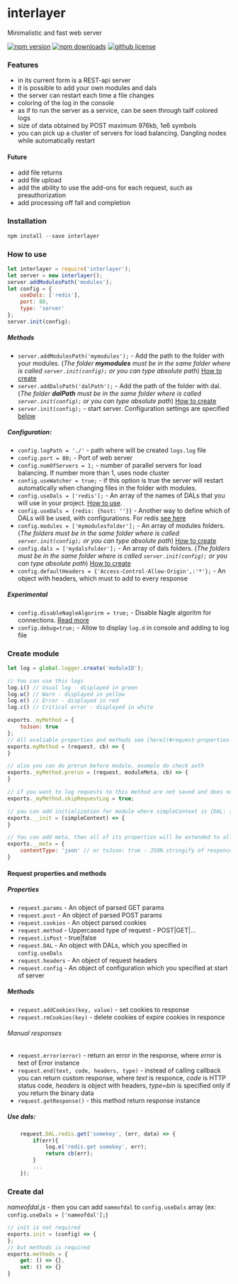 # interlayer
Minimalistic and fast web server

[![npm version](https://img.shields.io/npm/v/interlayer.svg?style=flat-square)](https://www.npmjs.com/package/interlayer)
[![npm downloads](https://img.shields.io/npm/dm/interlayer.svg?style=flat-square)](https://www.npmjs.com/package/interlayer)
[![github license](https://img.shields.io/github/license/donkilluminatti/interlayer.svg)](https://github.com/DonKilluminatti/interlayer/blob/master/LICENSE)

### Features
* in its current form is a REST-api server
* it is possible to add your own modules and dals
* the server can restart each time a file changes
* coloring of the log in the console
* as if to run the server as a service, can be seen through tailf colored logs
* size of data obtained by POST maximum 976kb, 1e6 symbols
* you can pick up a cluster of servers for load balancing. Dangling nodes while automatically restart

#### Future
* add file returns
* add file upload
* add the ability to use the add-ons for each request, such as preauthorization
* add processing off fall and completion

### Installation
```js
npm install --save interlayer
```	

### How to use
```js
let interlayer = require('interlayer');
let server = new interlayer();
server.addModulesPath('modules');
let config = {
    useDals: ['redis'],
    port: 80,
    type: 'server'
};
server.init(config);
```	
##### Methods
* `server.addModulesPath('mymodules');` - Add the path to the folder with your modules. (_The folder **mymodules** must be in the same folder where is called `server.init(config);` or you can type absolute path_)  [How to create](#create-module)
* `server.addDalsPath('dalPath');` - Add the path of the folder with dal. (_The folder **dalPath** must be in the same folder where is called `server.init(config);` or you can type absolute path_) [How to create](#create-dal)
* `server.init(config);` - start server. Configuration settings are specified [below](#configuration)

##### Configuration:
* `config.logPath = './'` - path where will be created `logs.log` file
* `config.port = 80;` - Port of web server
* `config.numOfServers = 1;` - number of parallel servers for load balancing. If number more than 1, uses node cluster
* `config.useWatcher = true;` - if this option is true the server will restart automatically when changing files in the folder with modules.
* `config.useDals = ['redis'];` - An array of the names of DALs that you will use in your project. [How to use](#use-dals).
* `config.useDals = {redis: {host: ''}}` - Another way to define which of DALs will be used, with configurations. For redis [see here](https://github.com/NodeRedis/node_redis#options-object-properties)
* `config.modules = ['mymodulesfolder'];` - An array of modules folders. (_The folders must be in the same folder where is called `server.init(config);` or you can type absolute path_) [How to create](#create-module)
* `config.dals = ['mydalsfolder'];` - An array of dals folders. (_The folders must be in the same folder where is called `server.init(config);` or you can type absolute path_) [How to create](#create-dal)
* `config.defaultHeaders = {'Access-Control-Allow-Origin',:'*'};` - An object with headers, which must to add to every response

##### Experimental
* `config.disableNagleAlgorirm = true;` - Disable Nagle algoritm for connections. [Read more](https://en.wikipedia.org/wiki/Nagle%27s_algorithm)
* `config.debug=true;` - Allow to display `log.d` in console and adding to log file




### Create module
```js
let log = global.logger.create('moduleID');

// You can use this logs
log.i() // Usual log - displayed in green
log.w() // Warn - displayed in yellow
log.e() // Error - displayed in red
log.c() // Critical error - displayed in white

exports._myMethod = {
    toJson: true
};
// All avaliable properties and methods see [here](#request-properties-and-methods)
exports.myMethod = (request, cb) => {
}

// also you can do prerun before module, example do check auth
exports._myMethod.prerun = (request, moduleMeta, cb) => {
}

// if you want to log requests to this method are not saved and does not appear in the console, you can add
exports._myMethod.skipRequestLog = true;

// you can add initialization for module where simpleContext is {DAL: {}}
exports.__init = (simpleContext) => {
}

// You can add meta, then all of its properties will be extended to all methods of the module
exports.__meta = {
    contentType: 'json' // or toJson: true - JSON.stringify of responce data
}
```

#### Request properties and methods
##### Properties
* `request.params` - An object of parsed GET params
* `request.post` - An object of parsed POST params
* `request.cookies` - An object parsed cookies
* `request.method` - Uppercased type of request - POST|GET|...
* `request.isPost` - true|false
* `request.DAL` - An object with DALs, which you specified in `config.useDals`
* `request.headers` - An object of request headers
* `request.config` - An object of configuration which you specified at start of server

##### Methods
* `request.addCookies(key, value)` - set cookies to response
* `request.rmCookies(key)` - delete cookies of expire cookies in responce
###### Manual responses
* `request.error(error)` - return an error in the response, where *error* is text of Error instance
* `request.end(text, code, headers, type)` - instead of calling callback you can return custom response, where *text* is responce, *code* is HTTP status code, *headers* is object with headers, *type=bin* is specified only if you return the binary data
* `request.getResponse()` - this method return response instance


##### Use dals:
```js
    request.DAL.redis.get('somekey', (err, data) => {
        if(err){
            log.e('redis.get somekey', err);
            return cb(err);
        }
        ...
    });
```

### Create dal
*nameofdal.js* - then you can add `nameofdal` to `config.useDals` array (ex: `config.useDals = ['nameofdal'];`)
```js
// init is not required
exports.init = (config) => {
};
// but methods is required
exports.methods = {
    get: () => {},
    set: () => {}
}
```
